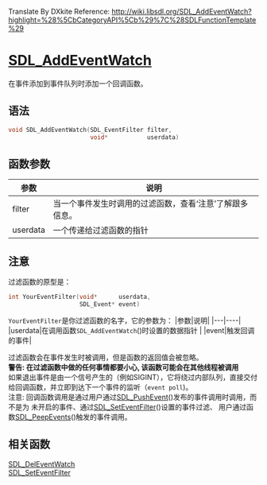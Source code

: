 Translate By DXkite Reference: http://wiki.libsdl.org/SDL_AddEventWatch?highlight=%28%5CbCategoryAPI%5Cb%29%7C%28SDLFunctionTemplate%29

# [SDL_AddEventWatch](http://wiki.libsdl.org/SDL_AddEventWatch?highlight=%28%5CbCategoryAPI%5Cb%29%7C%28SDLFunctionTemplate%29)

在事件添加到事件队列时添加一个回调函数。

## 语法

```c
void SDL_AddEventWatch(SDL_EventFilter filter,
                       void*           userdata) 
```

## 函数参数
|参数|说明|
|----|----|
| filter |当一个事件发生时调用的过滤函数，查看‘注意’了解跟多信息。  |
| userdata | 一个传递给过滤函数的指针|

## 注意
过滤函数的原型是：

```c
int YourEventFilter(void*      userdata,
                    SDL_Event* event)
```
`YourEventFilter`是你过滤函数的名字，它的参数为：
|参数|说明|
|---|----|
|userdata|在调用函数`SDL_AddEventWatch`()时设置的数据指针 |
|event|触发回调的事件|

过滤函数会在事件发生时被调用，但是函数的返回值会被忽略。  
**警告: 在过滤函数中做的任何事情都要小心, 该函数可能会在其他线程被调用**    
如果退出事件是由一个信号产生的（例如SIGINT），它将绕过内部队列，直接交付给回调函数，并立即到达下一个事件的监听（`event poll`)。   
注意: 回调函数调用是通过用户通过[SDL_PushEvent](./SDL_PushEvent.md)()发布的事件调用时调用，而不是为 未开启的事件、通过[SDL_SetEventFilter](SDL_SetEventFilter.md)()设置的事件过滤、
用户通过函数[SDL_PeepEvents](SDL_PeepEvents.md)()触发的事件调用。

## 相关函数
[SDL_DelEventWatch](SDL_DelEventWatch.md)    
[SDL_SetEventFilter](SDL_SetEventFilter.md)